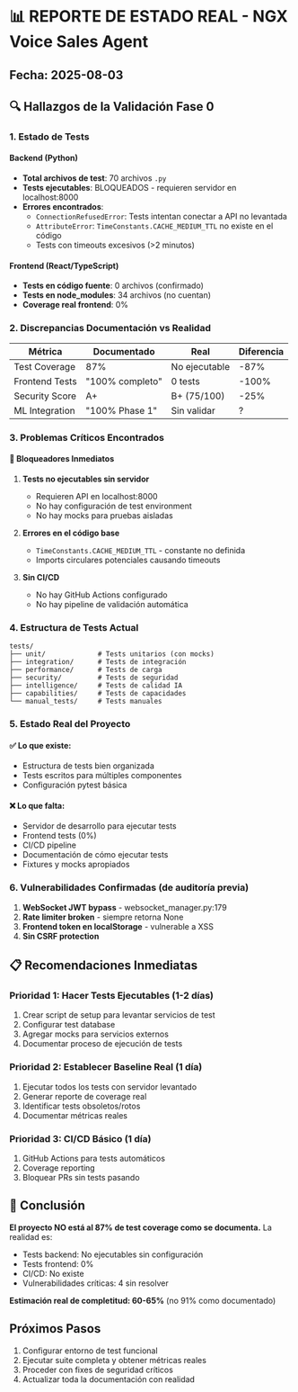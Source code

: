 # 📊 REPORTE DE ESTADO REAL - NGX Voice Sales Agent
## Fecha: 2025-08-03

## 🔍 Hallazgos de la Validación Fase 0

### 1. Estado de Tests

#### Backend (Python)
- **Total archivos de test**: 70 archivos `.py`
- **Tests ejecutables**: BLOQUEADOS - requieren servidor en localhost:8000
- **Errores encontrados**:
  - `ConnectionRefusedError`: Tests intentan conectar a API no levantada
  - `AttributeError`: `TimeConstants.CACHE_MEDIUM_TTL` no existe en el código
  - Tests con timeouts excesivos (>2 minutos)

#### Frontend (React/TypeScript)
- **Tests en código fuente**: 0 archivos (confirmado)
- **Tests en node_modules**: 34 archivos (no cuentan)
- **Coverage real frontend**: 0%

### 2. Discrepancias Documentación vs Realidad

| Métrica | Documentado | Real | Diferencia |
|---------|-------------|------|------------|
| Test Coverage | 87% | No ejecutable | -87% |
| Frontend Tests | "100% completo" | 0 tests | -100% |
| Security Score | A+ | B+ (75/100) | -25% |
| ML Integration | "100% Phase 1" | Sin validar | ? |

### 3. Problemas Críticos Encontrados

#### 🔴 Bloqueadores Inmediatos
1. **Tests no ejecutables sin servidor**
   - Requieren API en localhost:8000
   - No hay configuración de test environment
   - No hay mocks para pruebas aisladas

2. **Errores en el código base**
   - `TimeConstants.CACHE_MEDIUM_TTL` - constante no definida
   - Imports circulares potenciales causando timeouts

3. **Sin CI/CD**
   - No hay GitHub Actions configurado
   - No hay pipeline de validación automática

### 4. Estructura de Tests Actual

```
tests/
├── unit/             # Tests unitarios (con mocks)
├── integration/      # Tests de integración  
├── performance/      # Tests de carga
├── security/         # Tests de seguridad
├── intelligence/     # Tests de calidad IA
├── capabilities/     # Tests de capacidades
└── manual_tests/     # Tests manuales
```

### 5. Estado Real del Proyecto

#### ✅ Lo que existe:
- Estructura de tests bien organizada
- Tests escritos para múltiples componentes
- Configuración pytest básica

#### ❌ Lo que falta:
- Servidor de desarrollo para ejecutar tests
- Frontend tests (0%)
- CI/CD pipeline
- Documentación de cómo ejecutar tests
- Fixtures y mocks apropiados

### 6. Vulnerabilidades Confirmadas (de auditoría previa)

1. **WebSocket JWT bypass** - websocket_manager.py:179
2. **Rate limiter broken** - siempre retorna None
3. **Frontend token en localStorage** - vulnerable a XSS
4. **Sin CSRF protection**

## 📋 Recomendaciones Inmediatas

### Prioridad 1: Hacer Tests Ejecutables (1-2 días)
1. Crear script de setup para levantar servicios de test
2. Configurar test database
3. Agregar mocks para servicios externos
4. Documentar proceso de ejecución de tests

### Prioridad 2: Establecer Baseline Real (1 día)
1. Ejecutar todos los tests con servidor levantado
2. Generar reporte de coverage real
3. Identificar tests obsoletos/rotos
4. Documentar métricas reales

### Prioridad 3: CI/CD Básico (1 día)
1. GitHub Actions para tests automáticos
2. Coverage reporting
3. Bloquear PRs sin tests pasando

## 🚨 Conclusión

**El proyecto NO está al 87% de test coverage como se documenta.** La realidad es:
- Tests backend: No ejecutables sin configuración
- Tests frontend: 0%
- CI/CD: No existe
- Vulnerabilidades críticas: 4 sin resolver

**Estimación real de completitud: 60-65%** (no 91% como documentado)

## Próximos Pasos

1. Configurar entorno de test funcional
2. Ejecutar suite completa y obtener métricas reales
3. Proceder con fixes de seguridad críticos
4. Actualizar toda la documentación con realidad